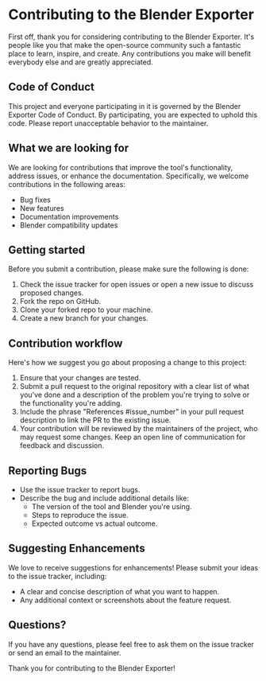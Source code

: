 # Contributing to the Blender Exporter

First off, thank you for considering contributing to the Blender Exporter. It's people like you that make the open-source community such a fantastic place to learn, inspire, and create. Any contributions you make will benefit everybody else and are greatly appreciated.

## Code of Conduct

This project and everyone participating in it is governed by the Blender Exporter Code of Conduct. By participating, you are expected to uphold this code. Please report unacceptable behavior to the maintainer.

## What we are looking for

We are looking for contributions that improve the tool's functionality, address issues, or enhance the documentation. Specifically, we welcome contributions in the following areas:

- Bug fixes
- New features
- Documentation improvements
- Blender compatibility updates

## Getting started

Before you submit a contribution, please make sure the following is done:

1. Check the issue tracker for open issues or open a new issue to discuss proposed changes.
2. Fork the repo on GitHub.
3. Clone your forked repo to your machine.
4. Create a new branch for your changes.

## Contribution workflow

Here's how we suggest you go about proposing a change to this project:

1. Ensure that your changes are tested.
2. Submit a pull request to the original repository with a clear list of what you've done and a description of the problem you're trying to solve or the functionality you're adding.
3. Include the phrase "References #issue_number" in your pull request description to link the PR to the existing issue.
4. Your contribution will be reviewed by the maintainers of the project, who may request some changes. Keep an open line of communication for feedback and discussion.

## Reporting Bugs

- Use the issue tracker to report bugs.
- Describe the bug and include additional details like:
  - The version of the tool and Blender you're using.
  - Steps to reproduce the issue.
  - Expected outcome vs actual outcome.

## Suggesting Enhancements

We love to receive suggestions for enhancements! Please submit your ideas to the issue tracker, including:

- A clear and concise description of what you want to happen.
- Any additional context or screenshots about the feature request.

## Questions?

If you have any questions, please feel free to ask them on the issue tracker or send an email to the maintainer.

Thank you for contributing to the Blender Exporter!

